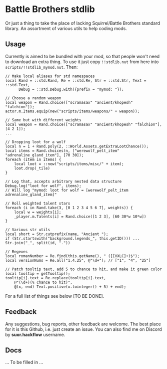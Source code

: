 # Battle Brothers stdlib

Or just a thing to take the place of lacking Squirrel/Battle Brothers standard library. An assortment of various utils to help coding mods. 


## Usage

Currently is aimed to be bundled with your mod, so that people won't need to download an extra thing. To use it just copy `!!stdlib.nut` from here into `scripts/!!stdlib_mymod.nut`. Then:

```squirrel
// Make local aliases for std namespaces
local Rand = ::std.Rand, Re = ::std.Re, Str = ::std.Str, Text = ::std.Text, 
      Debug = ::std.Debug.with({prefix = "mymod: "});

// Choose a random weapon
local weapon = Rand.choice(["scramasax" "ancient/khopesh" "falchion"]);
actor.m.Items.equip(new("scripts/items/weapons/" + weapon));

// Same but with different weights
local weapon = Rand.choice(["scramasax" "ancient/khopesh" "falchion"], [4 2 1]);
...

// Dropping loot for a wolf
local n = 1 + Rand.poly(2, ::World.Assets.getExtraLootChance());
local items = Rand.choices(n, ["werewolf_pelt_item" "adrenaline_gland_item"], [70 30]);
foreach (item in items) {
    local loot = ::new("scripts/items/misc/" + item);
    loot.drop(_tile)
}

// Log that, accepts arbitrary nested data structure
Debug.log("loot for wolf", items);
// Will log "mymod: loot for wolf = [werewolf_pelt_item adrenaline_gland_item]"

// Roll weighted talent stars
foreach (i in Rand.take(3, [0 1 2 3 4 5 6 7], weights)) {
    local w = weights[i];
    _player.m.Talents[i] = Rand.choice([1 2 3], [60 30*w 10*w])
}

// Various str utils
local short = Str.cutprefix(name, "Ancient ");
if (Str.startswith("background.legends_", this.getID())) ...
Str.join("_", split(id, "."))

// Regexes
local romanNumber = Re.find(this.getName(), " ([IVXLC]+)$");
local versionNums = Re.all("1.4.25", @"\d+"); // ["1", "4", "25"]

// Patch tooltip text, add 5 to chance to hit, and make it green color
local tooltip = getTooltip();
tooltip[i].text = Re.replace(tooltip[i].text, 
    @"(\d+)(% chance to hit)", 
    @(x, end) Text.positive(x.tointeger() + 5) + end);
```

For a full list of things see below \[TO BE DONE\]. 


## Feedback

Any suggestions, bug reports, other feedback are welcome. The best place for it is this Github, i.e. just create an issue. You can also find me on Discord by **suor.hackflow** username.


## Docs

... To be filled in ...
